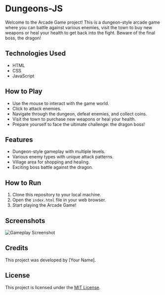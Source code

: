 # Dungeons-JS

Welcome to the Arcade Game project! This is a dungeon-style arcade game where you can battle against various enemies, visit the town to buy new weapons or heal your health to get back into the fight. Beware of the final boss, the dragon!

## Technologies Used
- HTML
- CSS
- JavaScript

## How to Play
- Use the mouse to interact with the game world.
- Click to attack enemies.
- Navigate through the dungeon, defeat enemies, and collect coins.
- Visit the town to purchase new weapons or heal your health.
- Prepare yourself to face the ultimate challenge: the dragon boss!

## Features
- Dungeon-style gameplay with multiple levels.
- Various enemy types with unique attack patterns.
- Village area for shopping and healing.
- Exciting boss battle against the dragon.

## How to Run
1. Clone this repository to your local machine.
2. Open the `index.html` file in your web browser.
3. Start playing the Arcade Game!

## Screenshots
![Gameplay Screenshot](screenshots/gameplay.png)

## Credits
This project was developed by [Your Name].

## License
This project is licensed under the [MIT License](LICENSE).
